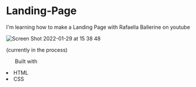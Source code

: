# Landing-Page
I'm learning how to make a Landing Page with Rafaella Ballerine on youtube

![Screen Shot 2022-01-29 at 15 38 48](https://user-images.githubusercontent.com/86989226/151671401-cdf90c39-8133-48fd-99db-55e48c8c0fca.png)

<p>(currently in the process)</p>
<ul>Built with</ul>
<li>HTML</li>
<li>CSS</li>
